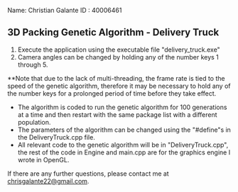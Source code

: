 Name: Christian Galante
ID : 40006461

3D Packing Genetic Algorithm - Delivery Truck
----------------------------------------------
1. Execute the application using the executable file "delivery_truck.exe"
2. Camera angles can be changed by holding any of the number keys 1 through 5.

**Note that due to the lack of multi-threading, the frame rate is tied to the speed of the genetic algorithm, 
therefore it may be necessary to hold any of the number keys for a prolonged period of time before they take effect.

- The algorithm is coded to run the genetic algorithm for 100 generations at a time and then restart with the same package list with a different population.
- The parameters of the algorithm can be changed using the "#define"s in the DeliveryTruck.cpp file.
- All relevant code to the genetic algorithm will be in "DeliveryTruck.cpp", the rest of the code in Engine and main.cpp are for the graphics engine I wrote in OpenGL.

If there are any further questions, please contact me at chrisgalante22@gmail.com.
